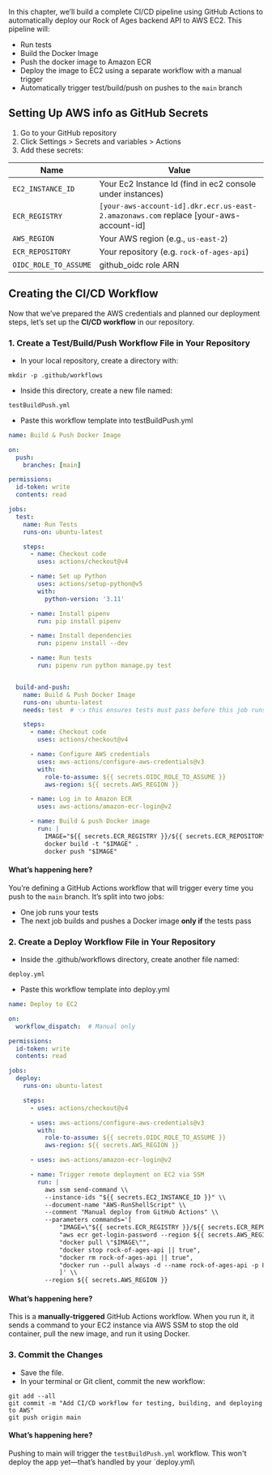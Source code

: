 In this chapter, we’ll build a complete CI/CD pipeline using GitHub Actions to automatically deploy our Rock of Ages backend API to AWS EC2. This pipeline will:

* Run tests 
* Build the Docker Image
* Push the docker image to Amazon ECR
* Deploy the image to EC2 using a separate workflow with a manual trigger
* Automatically trigger test/build/push on pushes to the `main` branch

## Setting Up AWS info as GitHub Secrets

1. Go to your GitHub repository
2. Click Settings > Secrets and variables > Actions
3. Add these secrets:

| Name                         | Value                               |
| ---------------------------- | ----------------------------------- |
| `EC2_INSTANCE_ID`            | Your Ec2 Instance Id (find in ec2 console under instances) |
| `ECR_REGISTRY`               | `[your-aws-account-id].dkr.ecr.us-east-2.amazonaws.com` replace [your-aws-account-id]|
| `AWS_REGION`                 | Your AWS region (e.g., `us-east-2`) |
| `ECR_REPOSITORY`             | Your repository (e.g. `rock-of-ages-api`) |
| `OIDC_ROLE_TO_ASSUME`        | github_oidc role ARN               |

## Creating the CI/CD Workflow

Now that we’ve prepared the AWS credentials and planned our deployment steps, let’s set up the **CI/CD workflow** in our repository.

### 1. Create a Test/Build/Push Workflow File in Your Repository

* In your local repository, create a directory with:

```
mkdir -p .github/workflows
```

* Inside this directory, create a new file named:

```
testBuildPush.yml
```

* Paste this workflow template into testBuildPush.yml

```yaml
name: Build & Push Docker Image

on:
  push:
    branches: [main]

permissions:
  id-token: write
  contents: read

jobs:
  test:
    name: Run Tests
    runs-on: ubuntu-latest

    steps:
      - name: Checkout code
        uses: actions/checkout@v4

      - name: Set up Python
        uses: actions/setup-python@v5
        with:
          python-version: '3.11'

      - name: Install pipenv
        run: pip install pipenv

      - name: Install dependencies
        run: pipenv install --dev

      - name: Run tests
        run: pipenv run python manage.py test


  build-and-push:
    name: Build & Push Docker Image
    runs-on: ubuntu-latest
    needs: test  # 👈 this ensures tests must pass before this job runs

    steps:
      - name: Checkout code
        uses: actions/checkout@v4

      - name: Configure AWS credentials
        uses: aws-actions/configure-aws-credentials@v3
        with:
          role-to-assume: ${{ secrets.OIDC_ROLE_TO_ASSUME }}
          aws-region: ${{ secrets.AWS_REGION }}

      - name: Log in to Amazon ECR
        uses: aws-actions/amazon-ecr-login@v2

      - name: Build & push Docker image
        run: |
          IMAGE="${{ secrets.ECR_REGISTRY }}/${{ secrets.ECR_REPOSITORY }}:latest"
          docker build -t "$IMAGE" .
          docker push "$IMAGE"


```

#### What’s happening here?

You’re defining a GitHub Actions workflow that will trigger every time you push to the `main` branch. It’s split into two jobs:
- One job runs your tests
- The next job builds and pushes a Docker image **only if** the tests pass

### 2. Create a Deploy Workflow File in Your Repository

* Inside the .github/workflows directory, create another file named:

```
deploy.yml
```

* Paste this workflow template into deploy.yml

```yaml
name: Deploy to EC2

on:
  workflow_dispatch:  # Manual only

permissions:
  id-token: write
  contents: read

jobs:
  deploy:
    runs-on: ubuntu-latest

    steps:
      - uses: actions/checkout@v4

      - uses: aws-actions/configure-aws-credentials@v3
        with:
          role-to-assume: ${{ secrets.OIDC_ROLE_TO_ASSUME }}
          aws-region: ${{ secrets.AWS_REGION }}

      - uses: aws-actions/amazon-ecr-login@v2

      - name: Trigger remote deployment on EC2 via SSM
        run: |
          aws ssm send-command \\
          --instance-ids "${{ secrets.EC2_INSTANCE_ID }}" \\
          --document-name "AWS-RunShellScript" \\
          --comment "Manual deploy from GitHub Actions" \\
          --parameters commands='[
              "IMAGE=\"${{ secrets.ECR_REGISTRY }}/${{ secrets.ECR_REPOSITORY }}:latest\"",
              "aws ecr get-login-password --region ${{ secrets.AWS_REGION }} | docker login --username AWS --password-stdin ${{ secrets.ECR_REGISTRY }}",
              "docker pull \"$IMAGE\"",
              "docker stop rock-of-ages-api || true",
              "docker rm rock-of-ages-api || true",
              "docker run --pull always -d --name rock-of-ages-api -p 80:8000 \"$IMAGE\""
              ]' \\          
          --region ${{ secrets.AWS_REGION }}
```

#### What’s happening here?

This is a **manually-triggered** GitHub Actions workflow. When you run it, it sends a command to your EC2 instance via AWS SSM to stop the old container, pull the new image, and run it using Docker.


### 3. Commit the Changes

* Save the file.
* In your terminal or Git client, commit the new workflow:

```
git add --all
git commit -m "Add CI/CD workflow for testing, building, and deploying to AWS"
git push origin main
```

#### What’s happening here?

Pushing to main will trigger the `testBuildPush.yml` workflow. This won't deploy the app yet—that’s handled by your `deploy.yml\